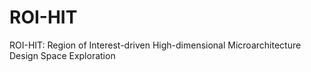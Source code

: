 # ROI-HIT
ROI-HIT: Region of Interest-driven High-dimensional Microarchitecture Design Space Exploration
